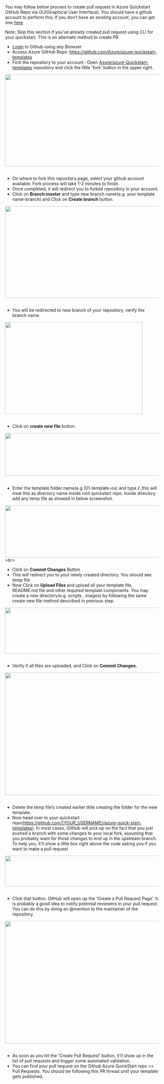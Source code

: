 <br><br><br>
<p>You  may follow below process to create pull request in Azure Quickstart GitHub Repo  via GUI(Graphical User Interface). You  should have a github account to perform this, if you don&rsquo;t have an existing  account, you can get one <a href="https://github.com/join">here</a> </p>
<p>Note: Skip this section if you&rsquo;ve already created pull request  using CLI for your quickstart. This is an alternate method to create PR</p>
<ul>
  <li><a href="https://github.com/login">Login</a> to Github using any Browser </li>
  <li>Access  Azure GitHub Repo: <a href="https://github.com/Azure/azure-quickstart-templates">https://github.com/Azure/azure-quickstart-templates</a> </li>
  <li>Fork the  repository to your account : Open <a href="https://github.com/Azure/azure-quickstart-templates">Azure/azure-Quickstart-templates</a> repository and click  the little 'fork' button in the upper right. </li>
</ul>
<img src="Images/Images/6.jpg"  height="300" width="700"/><br/>
<br><ul>
  <li>On where to fork this repository  page, select your github account available. Fork process will take 1-2 minutes  to finish.</li>
  <li>Once completed, it will  redirect you to forked repository in your account. </li>
  <li>Click on <strong>Branch:master </strong>and type new branch name(e.g. your template  name-branch) and Click on <strong>Create branch</strong> button. </li>
</ul>
<img src="Images/Images/7.jpg"  height="300" width="700"/><br/>
<br><ul>
  <li>You will be redirected to new  branch of your repository, verify the branch name. </li>
</ul>
<img src="Images/Images/8.jpg"  height="300" width="450"/><br/>
<br><ul>
  <li>Click on <strong>create new file </strong>button. </li>
</ul>
<img src="Images/Images/9.jpg"  height="140" width="700"/><br/>
<br><ul>
  <li>Enter the template folder  name(e.g 101-template-os) and type <strong>/</strong> ,this will treat this as directory name inside root quickstart repo. Inside  directory add any temp file as showed in below screenshot. </li>
</ul>
<img src="Images/Images/10.jpg"  height="170" width="600"/><br/>
>br><ul>
  <li>Click on <strong>Commit Changes</strong> Button</li>
  <li>This will redirect you to your  newly created directory. You should see temp file</li>
  <li>Now Click on <strong>Upload Files </strong>and upload all your  template file, README.md file and other required template components. You may  create a new directory(e.g. scripts , images) by following the same create new  file method described in previous step. </li>
</ul>
<img src="Images/Images/11.jpg"  height="150" width="600"/><br/>
<br><ul>
  <li>Verify if all files are  uploaded, and Click on <strong>Commit Changes.</strong></li>
</ul>
<img src="Images/Images/12.jpg"  height="400" width="700"/><br/>
<br><ul>
  <li>Delete the temp file&rsquo;s created  earlier thile creating the folder for the new template. </li>
  <li>Now head over to your  quickstart repo(<a href="https://github.com/%7bYOUR_USERNAME%7d/azure-quick-start-templates">https://github.com/{YOUR_USERNAME}/azure-quick-start-templates</a>). In most cases, GitHub will pick up on the fact that you just  pushed a branch with some changes to your local fork, assuming that you  probably want for those changes to end up in the upstream branch. To help you,  it'll show a little box right above the code asking you if you want to make a  pull request </li>
</ul>
<img src="Images/Images/13.jpg"  height="100" width="700"/><br/>
<br><ul>
  <li>Click that button. GitHub will  open up the 'Create a Pull Request Page'. It is probably a good idea to notify  potential reviewers in your pull request. You can do this by doing an @mention  to the maintainer of the repository.</li>
</ul>
<img src="Images/Images/14.jpg"  height="400" width="700"/><br/>
<br><ul><li> As soon as you hit the 'Create  Pull Request' button, it'll show up in the list of pull requests and trigger  some automated validation.</><li>You can find your pull request  on the Github Azure QuickStart repo &gt;&gt; Pull Requests. You should be  following this PR thread until your template gets published.</li>
</ul>
